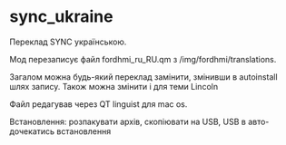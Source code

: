 # sync_ukraine
Переклад SYNC українською. 

Мод перезаписує файл fordhmi_ru_RU.qm з /img/fordhmi/translations. 

Загалом можна будь-який переклад замінити, змінивши в autoinstall шлях запису. Також можна змінити і для теми Lincoln

Файл редагував через QT linguist для mac os.

Встановлення: розпакувати архів, скопіювати на USB, USB в авто- дочекатись встановлення
